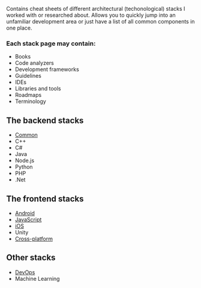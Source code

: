 Contains cheat sheets of different architectural (techonological) stacks I worked with or researched about. Allows you to quickly jump into an unfamiliar development area or just have a list of all common components in one place.

### Each stack page may contain:
- Books
- Code analyzers
- Development frameworks
- Guidelines
- IDEs
- Libraries and tools
- Roadmaps
- Terminology

## The backend stacks
- [Common](backend.md)
- C++
- C#
- Java
- Node.js
- Python
- PHP
- .Net

## The frontend stacks
- [Android](android.md)
- [JavaScript](frontend-js.md)
- [iOS](ios.md)
- Unity
- [Cross-platform](frontend-crossplatform.md)

## Other stacks
- [DevOps](devops.md)
- Machine Learning


